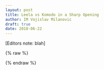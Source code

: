 ```yaml
---
layout: post
title: Leela vs Komodo in a Sharp Opening
author: IM Vojislav Milanovic
draft: true
date: 2018-06-22
---
```

[Editors note: blah]


{% raw %}
<div id="board" style="width: 500px" class='merida zeit'></div>
<script>
    var pgn = '[Event "?"]\
[Site "USER"]\
[Date "2018.06.21"]\
[Round "17"]\
[White "Lc0 20180604 - 360x32time"]\
[Black "Komodo-11.2.2-64bit"]\
[Result "1-0"]\
[WhiteElo "2200"]\
[BlackElo "2200"]\
[ECO "D39"]\
[EventDate "2018.??.??"]\
[Annotator "https://lichess.org/@/MTGOStark"]\
[PlyCount "140"]\
[TimeControl "3840"]\
\
1.d4 d5 2.c4 e6 3.Nf3 Nf6 4.Nc3 dxc4 5.e4 Bb4 6.Bg5 \
    {[#] This is the very popular and sharp Vienna variation.}\
6...c5 7.e5!? \
    {Interesting: this is not the main line in Vienna, moust playable is 7. Bc4}\
    ( 7.Bxc4 cxd4 8.Nxd4 Qa5 9.Bd2 O-O 10.Nc2 Bxc3 11.Bxc3 Qg5 12.Qe2 Qxg2 13.O-O-O Qxe4 14.Rhg1 g6 15.Ne3 e5 16.f4 Be6 17.Bd3 Qxf4 18.Rgf1 Qh4 19.Be1 Qa4 20.Rxf6 Nc6 21.Rxe6 Nd4 22.Qg4 Qxa2 23.Bxg6 hxg6 24.Rxg6+ fxg6 25.Qxg6+ Kh8 26.Qh5+ Kg8 {1/2-1/2 (26) Kasparov,G (2851)-Morozevich,A (2748) Sarajevo 2000 CBM 077 [Ftacnik,L]} )\
7...cxd4 \
    ( {A possibility for black} 7...h6 8.Bd2 Bxc3 9.bxc3 Ne4 10.Bxc4 O-O 11.O-O cxd4 12.cxd4 Nxd2 13.Qxd2 Nc6 14.Bd3 Ne7 15.Qf4 Bd7 16.Qe4 g6 17.Qf4 Bc6 =, quiet 18.Rad1 Bxf3 19.Qxf3 Nd5 20.Be4 Rc8 21.Rc1 Qa5 22.Bxd5 Qxd5 23.Qxd5 exd5 24.f4 b5 25.Kf2 Rc4 26.Rxc4 dxc4 27.Rb1 a6 28.Ke3 Rd8 29.a4 Rb8 30.axb5 axb5 31.Rb4 Kf8 32.d5 Ke7 33.Kd4 Kd7 34.g4 Kc7 35.f5 gxf5 36.gxf5 f6 37.e6 Kd6 38.h3 Rb7 39.Rb1 h5 40.Ra1 Rb8 41.Ra6+ Kc7 42.d6+ Kb7 43.e7 c3 44.d7 c2 45.Ra1 c1=Q 46.Rxc1 {1-0 (46) Dreev,A (2689)-Nielsen,P (2628) playchess.com INT 2004} )\
8.Nxd4 Bxc3+ \
    ( 8...Qa5!? )\
9.bxc3 Qa5 10.exf6 Qxg5 \
    ( 10...Qxc3+? 11.Ke2 Qb2+ 12.Kf3 +/- )\
11.fxg7 Qxg7 12.Qd2 O-O \
    ( 12...Nc6 13.Nxc6 bxc6 14.Bxc4 Qe5+ 15.Kf1 O-O 16.h4 Qc5 17.Be2 e5 18.Qg5+ Kh8 19.Qf6+ Kg8 20.h5 Re8 21.h6 Qf8 22.Rh5 {1-0 (22) Kasparov,G (2831) -Olafsson,H (2504) Reykjavik 2004} )\
13.Bxc4 =, quiet \
    {[#] Position with equal chanses for both sides though I would much rather like to play with white pieces!}\
13...Bd7 14.O-O Nc6 15.Nf3 \
    ( 15.Nf5!? exf5 16.Qxd7 Ne5 17.Qa4 \
        ( 17.Qb5 a6 18.Qb4 Nxc4 19.Qxc4 Rac8 20.Qd5 Qxc3 21.Qxb7 Qc6 22.Qb2 += )\
    17...Rfc8?! \
        ( 17...Nf3+! 18.Kh1 Nd2 19.Rfe1 Rfd8 =, quiet )\
    18.Bd5! +/- Nd3 19.Qd7 Rxc3 20.Qxb7 Rd8 21.Qxa7 Nf4 22.Rad1 Kh8 23.g3 h5 24.Rfe1 Rc2 25.Bg2 Ne2+ 26.Kf1 Rxd1 27.Rxd1 Qe5 28.Bf3 Nc3 29.Re1 Qf6 30.Re7 Nb5 31.Qd7 Rc7 32.Re8+ {1-0 (32) Barsov, A (2517)-Ismagambetov,A (2479) Tashkent 2007} )\
15...Be8 \
    ( 15...Rfd8 16.Qe3 Ne7 17.Ne5 Ng6 18.f4 Rac8 19.Bd3 Rxc3 20.Qd4 Nh4 \
        ( 20...Nxe5! 21.Qxc3 Bc6! 22.Bxh7+ Kxh7 23.Qh3+ Kg8 24.fxe5 Rd3 25.g3 Rd2 26.Rad1 Qg5 27.Rxd2 Qxd2 =, quiet )\
    21.Be4 Rc7 22.Qd6 Rc2 23.Qe7 Rxg2+ 24.Kh1 {1-0 (24) Gelfand, B (2733)-Giri,A (2690) Monte Carlo 2011} )\
16.Rad1 Rc8 \
    ( 16...Na5!? 17.Bd3 Bc6 )\
17.Bb3 Kh8 18.Rfe1 Rg8 19.g3 b6 20.Ba4 a6 21.Qf4 b5 22.Bc2 Qxc3 23.Be4 Qg7 24.Rd6 += \
    {[#] For the sacraficed pawn white has the inicative.}\
24...Nb8 25.Rc1! +/- \
    {Now it's very hard for Black to find a useful move.}\
25...Rxc1+?! \
    ( 25...Bd7 )\
26.Qxc1 b4 27.Qf4 Bb5?! \
    {Inaccuracy. Best move was a5.}\
    ( 27...a5 28.Ne5 f6 29.Nc4 \
        ( 29.Rxe6! fxe5 30.Qh4 Nc6 31.Rh6 +- {[%csl Gh7][%cal Gh6h7,Ge4h7]} )\
    29...Nd7 30.Nxa5 Qg5 31.Qxg5 fxg5 32.Nb7 Nf6 33.Bd3 Bf7 34.Nc5 +/- )\
28.h4 Nd7 29.Ng5 Nf6 \
    {[#]}\
30.Bxh7! \
    {A very elegant move.}\
30...Rf8 \
    ( 30...Nxh7 31.Nxf7+ Qxf7 32.Qxf7 +- )\
31.Bd3 Bxd3 32.Rxd3 a5 33.Qe5 Nh7 34.Qxa5 Nxg5 35.hxg5 +/- \
    {[#] In a strategic sense, the position of white is completely obtained.}\
35...Qa1+ 36.Kg2 Kg7 37.Qxb4 Rh8 \
    {[#]}\
38.Qd4+! \
    {With the transition to the winning rook endgame.}\
38...Qxd4 39.Rxd4 Rb8? \
    {Mistake. Best move was Ra8.}\
    ( 39...Ra8 40.a4 Kg6 41.f4 +- {Also winning for white.} )\
40.Ra4 Rb2 41.Ra5 Kg6?! \
    {Inaccuracy. Best move was Rb4.}\
    ( 41...Rb4 42.f4 +- )\
42.g4 Rc2 43.Kg3 Rc3+ 44.f3 Rd3 45.Kf4 Rc3 46.Ke4 Rc1 47.Kd3 Re1 48.a4 Ra1 49.Kd4 Rf1?! \
    {Inaccuracy. Best move was Ra3.}\
    ( {Possible but not good enough too...} 49...Ra3 50.Ke4 Ra1 51.Ke3 Kg7 52.Ra8 Kg6 53.f4 Rg1 54.a5 Rxg4 55.a6 Rg3+ 56.Kd4 Ra3 57.Kc5 +- )\
50.Ke4 Re1+ 51.Kd4 Rf1 52.Ke3 Ra1 53.Kf2 Ra2+ 54.Ke3 \
    ( {Better was...} 54.Kg3 Ra3 55.Kf4 Ra1 56.Ra8! +- )\
54...Ra3+ 55.Kf2 Ra2+ 56.Ke3 Ra3+ 57.Ke4 +- \
    {[#] White reply position twice, but now he find the right move!}\
57...Ra1 58.f4 Re1+ 59.Kd4 Rf1 60.Ke3 Rg1 \
    ( 60...Ra1 61.Ra8 Rg1 62.a5 Rxg4 63.a6 Rg3+ 64.Ke4 Ra3 65.a7 Ra4+ 66.Ke5 Kg7 67.Kd6 +- )\
61.Kf3 \
    ( 61.Rc5! Rxg4 62.a5 Kg7 63.a6 Rg3+ 64.Kd4 Ra3 65.Rc6 Kg6 66.Ke5 Ra5+ 67.Kd6 Ra3 68.Kc7 +- )\
61...Rf1+ 62.Ke3 Rg1 \
    ( 62...Re1+ 63.Kf2 Re4 64.Kf3 Re1 65.Ra8 Rf1+ 66.Ke3 Rg1 67.a5 Rxg4 68.a6 Rg3+ 69.Kd4 )\
63.Rc5 Rxg4 64.a5 Rg1 65.Kd4 Rb1 \
    ( 65...Rf1 66.Ke5 Kg7 67.a6 Ra1 68.Rc6 Rd1 69.Rc7 Rd5+ 70.Ke4 Ra5 71.a7 Kg6 72.Re7 +- )\
66.Kc4 Kh5 \
    ( 66...Rf1 67.Kb5 Rxf4 68.a6 Rf1 69.a7 Ra1 70.Kb6 Rb1+ 71.Rb5 Ra1 72.Ra5 +- )\
67.f5 e5 \
    ( 67...Kg4 68.fxe6 fxe6 69.g6 +- )\
68.Rxe5 Kxg5 \
    ( 68...Kg4 69.g6 fxg6 70.fxg6 +- )\
69.a6 \
    ( 69.Rd5 Kf4 70.Kc5 Ke4 71.Kc6 Rh1 72.Rb5 Kd3 73.a6 Kc4 74.Ra5 Kb4 75.a7 Kxa5 76.a8=Q+ +- )\
69...Rb8 \
    ( 69...f6 70.Ra5 Rb8 71.a7 Ra8 72.Kc3 Kf4 73.Kd4 Kg4 74.Ke3 Re8+ 75.Kd2 Rd8+ 76.Ke1 +- )\
70.Kc5 Kf4 \
    {[#] Finally black resigns!}\
1-0\
\
';
    var cfg = { pgn: pgn, layout: 'left', theme: 'chesscom', width: '390px', boardSize: '200px' };
    var board = pgnView('board', cfg);
</script>
{% endraw %}
